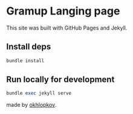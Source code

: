 # Gramup Langing page

This site was built with GitHub Pages and Jekyll.

## Install deps

``` ruby
bundle install
```

## Run locally for development

``` ruby
bundle exec jekyll serve
```

made by [okhlopkov](https://okhlopkov.com/).